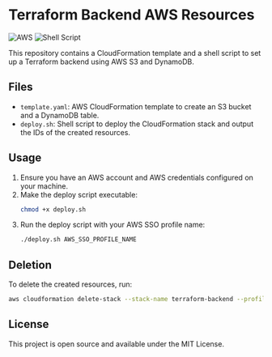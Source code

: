 # Terraform Backend AWS Resources

![AWS](https://img.shields.io/badge/AWS-%23FF9900.svg?style=for-the-badge&logo=amazon-aws&logoColor=white) ![Shell Script](https://img.shields.io/badge/shell_script-%23121011.svg?style=for-the-badge&logo=gnu-bash&logoColor=white)

This repository contains a CloudFormation template and a shell script to set up a Terraform backend using AWS S3 and DynamoDB.

## Files
- `template.yaml`: AWS CloudFormation template to create an S3 bucket and a DynamoDB table.
- `deploy.sh`: Shell script to deploy the CloudFormation stack and output the IDs of the created resources.

## Usage
1. Ensure you have an AWS account and AWS credentials configured on your machine.
2. Make the deploy script executable:
    ```bash
    chmod +x deploy.sh
    ```
3. Run the deploy script with your AWS SSO profile name:
    ```bash
    ./deploy.sh AWS_SSO_PROFILE_NAME
    ```


## Deletion
To delete the created resources, run: 
```bash
aws cloudformation delete-stack --stack-name terraform-backend --profile AWS_SSO_PROFILE_NAME
```

## License
This project is open source and available under the MIT License.
